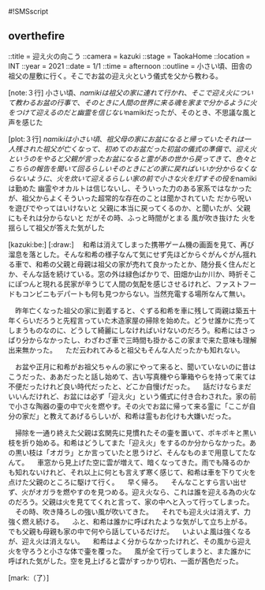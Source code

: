 #!SMSscript

## overthefire

::title = 迎え火の向こう
::camera = kazuki
::stage = TaokaHome
::location = INT
::year = 2021
::date = 1/1
::time = afternoon
::outline = 小さい頃、田舎の祖父の屋敷に行く。そこでお盆の迎え火という儀式を父から教わる。

[note:３行]
小さい頃、$namikiは祖父の家に連れて行かれ、そこで迎え火について教わる
お盆の行事で、そのときに人間の世界に来る魂を家まで分かるように火をつけて迎えるのだと
幽霊を信じない$namikiだったが、そのとき、不思議な風と声を感じた

[plot:３行]
$namikiは小さい頃、祖父母の家にお盆になると帰っていた
それは一人残された祖父が亡くなって、初めてのお盆だった
初盆の儀式の準備で、迎え火というのをやると父親が言った
お盆になると霊があの世から戻ってきて、色々とこちらの報告を聞いて回るらしい
そのときにどの家に戻ればいいか分からなくならないように、火を炊いて迎えるらしい
家の前で小さな火を灯す
その役を$namikiは勤めた
幽霊やオカルトは信じないし、そういった力のある家系ではなかったが、祖父からよくそういった超常的な存在のことは聞かされていた
だから呪いを遊びでやってはいけないと
父親に本当に戻ってくるのか、と聞いたが、父親にもそれは分からないと
だがその時、ふっと時間がとまる
風が吹き抜けた
火を揺らして祖父が答えた気がした

[kazuki:be:]
[:draw:]
　和希は消えてしまった携帯ゲーム機の画面を見て、再び溜息を落とした。そんな和希の様子なんて気にせず先ほどからぐがんぐがん揺れる車で、和希の父親と母親は祖父の家が売れて良かったとか、随分長く住んだとか、そんな話を続けている。窓の外は緑色ばかりで、田畑か山か川か、時折そこにぽつんと現れる民家が辛うじて人間の気配を感じさせるけれど、ファストフードもコンビニもデパートも何も見つからない。当然充電する場所なんて無い。

　昨年亡くなった祖父の家に到着すると、ぐずる和希を車に残して両親は築五十年くらいだろうと先程言っていた木造家屋の掃除を始めた。どうせ誰かに売ってしまうものなのに、どうして綺麗にしなければいけないのだろう。和希にはさっぱり分からなかったし、わざわざ車で三時間も掛かるこの家まで来た意味も理解出来無かった。
　ただ云われてみると祖父もそんな人だったかも知れない。

　お盆や正月に和希がお祖父ちゃんの家にやって来ると、聞いていないのに昔はこうだった、ああだったと話し始めて、古い写真機やら筆箱やらを持って来ては不便だったけれど良い時代だったと、どこか自慢げだった。
　話だけならまだいいんだけれど、お盆には必ず「迎え火」という儀式に付き合わされた。家の前で小さな陶器の壷の中で火を燃やす。その火でお盆に帰って来る霊に「ここが自分の家だ」と教えてあげるらしいが、和希は霊もお化けも大嫌いだった。

　掃除を一通り終えた父親は玄関先に見慣れたその壷を置いて、ポキポキと黒い枝を折り始める。和希はどうしてまた「迎え火」をするのか分からなかった。あの黒い枝は「オガラ」とか言っていたと思うけど、そんなものまで用意してたなんて。
　車窓から見上げた空に雲が増えて、暗くなってきた。雨でも降るのかも知れないけれど、それ以上に何とも言えず寒く感じて、和希は車を下りて火を点けた父親のところに駆けて行く。
　早く帰ろ。
　そんなことすら言い出せず、火がオガラを燃やすのを見つめる。迎え火なら、これは誰を迎える為の火なのだろう。父親は火を見ててくれと言って、家の中へと入って行ってしまった。
　その時、吹き降ろしの強い風が吹いてきた。
　それでも迎え火は消えず、力強く燃え続ける。
　ふと、和希は誰かに呼ばれたような気がして立ち上がる。でも父親も母親も家の中で何やら話しているだけだ。
　いよいよ風は強くなるが、迎え火は消えない。
　和希はよく分からなかったけれど、その風から迎え火を守ろうと小さな体で壷を覆った。
　風が全て行ってしまうと、また誰かに呼ばれた気がした。空を見上げると雲がすっかり切れ、一面が茜色だった。

[mark:（了）]
